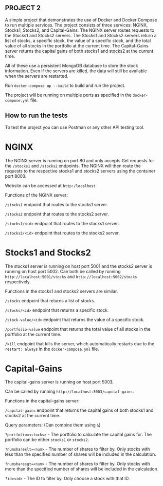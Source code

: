 
## PROJECT 2

A simple project that demonstrates the use of Docker and Docker Compose to run multiple services. The project consists of three services: NGINX, Stocks1, Stocks2, and Capital-Gains. The NGINX server routes requests to the Stocks1 and Stocks2 servers. The Stocks1 and Stocks2 servers return a list of stocks, a specific stock, the value of a specific stock, and the total value of all stocks in the portfolio at the current time. The Capital-Gains server returns the capital gains of both stocks1 and stocks2 at the current time.

All of these use a persistent MongoDB database to store the stock information. Even if the servers are killed, the data will still be available when the servers are restarted.


Run `docker-compose up --build` to build and run the project. 

The project will be running on multiple ports as specified in the `docker-compose.yml` file.

## How to run the tests
To test the project you can use Postman or any other API testing tool.

# NGINX

The NGINX server is running on port 80 and only accepts Get requests for the `/stocks1` and `/stocks2` endpoints.
The NGINX will then route the requests to the respective stocks1 and stocks2 servers using the container port 8000.

Website can be accessed at `http:/localhost`

Functions of the NGINX server:

`/stocks1` endpoint that routes to the stocks1 server.

`/stocks2` endpoint that routes to the stocks2 server.

`/stocks1/<id>` endpoint that routes to the stocks1 server.

`/stocks2/<id>` endpoint that routes to the stocks2 server.

# Stocks1 and Stocks2

The stocks1 server is running on host port 5001 and the stocks2 server is running on host port 5002.
Can both be called by running `http://localhost:5001/stocks` and `http://localhost:5002/stocks` respectively.

Functions in the stocks1 and stocks2 servers are similar.

`/stocks` endpoint that returns a list of stocks.

`/stocks/<id>` endpoint that returns a specific stock.

`/stock-value/<id>` endpoint that returns the value of a specific stock.

`/portfolio-value` endpoint that returns the total value of all stocks in the portfolio at the current time.

`/kill` endpoint that kills the server, which automatically restarts due to the `restart: always` in the `docker-compose.yml` file.

# Capital-Gains

The capital-gains server is running on host port 5003.

Can be called by running `http://localhost:5003/capital-gains`.

Functions in the capital-gains server:

`/capital-gains` endpoint that returns the capital gains of both stocks1 and stocks2 at the current time.

Query parameters: (Can combine them using `&`)

`?portfolio=<stocks>` - The portfolio to calculate the capital gains for. The portfolio can be either `stocks1` or `stocks2`.

`?numshareslt=<num>` - The number of shares to filter by. Only stocks with less than the specified number of shares will be included in the calculation.

`?numsharesgt=<num>` - The number of shares to filter by. Only stocks with more than the specified number of shares will be included in the calculation.

`?id=<id>` - The ID to filter by. Only choose a stock with that ID.